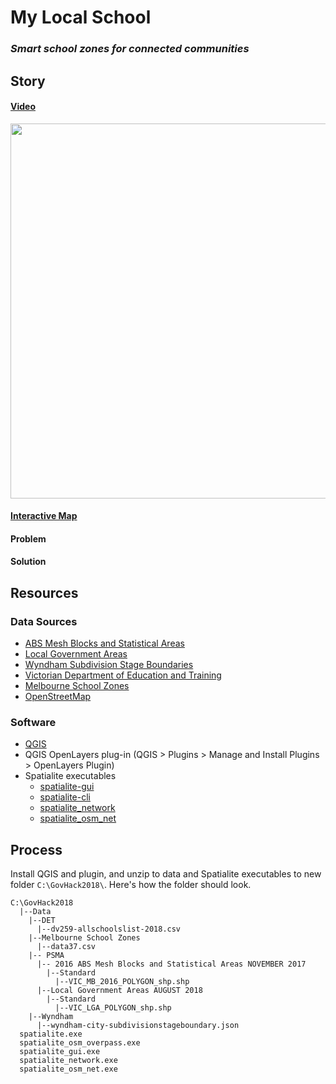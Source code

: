 # My Local School

### *Smart school zones for connected communities*

## Story

#### [Video](https://spark.adobe.com/video/8AmtcfeB6Lygw)

<a href="https://spark.adobe.com/video/8AmtcfeB6Lygw" target="_blank"><img src="https://content.screencast.com/users/groundtruth/folders/Snagit/media/784db926-9fd8-4805-9cb9-cf188e8a8c8d/09.09.2018-10.07.png" width="600" border="0"></a>

#### [Interactive Map](https://mylocalschool.pozi.com/#/layers[existingprimaryschoolzones]/layers[primaryschools]/)

#### Problem

#### Solution

## Resources

### Data Sources

* [ABS Mesh Blocks and Statistical Areas](https://data.gov.au/dataset/psma-administrative-boundaries/resource/e350fd4f-c589-4804-a4e7-a1ead4987514)
* [Local Government Areas](https://data.gov.au/dataset/psma-administrative-boundaries/resource/827752c4-a75e-4f86-9540-3bb96684e856)
* [Wyndham Subdivision Stage Boundaries](https://www.data.gov.au/dataset/wyndham-city-subdivision-stage-boundaries)
* [Victorian Department of Education and Training](https://www.data.vic.gov.au/data/dataset/school-locations-2018)
* [Melbourne School Zones](http://melbourneschoolzones.com)
* [OpenStreetMap](https://overpass-api.de/index.html)

### Software

* [QGIS](https://www.qgis.org/en/site/forusers/download.html)
* QGIS OpenLayers plug-in (QGIS > Plugins > Manage and Install Plugins > OpenLayers Plugin)
* Spatialite executables
  * [spatialite-gui](http://www.gaia-gis.it/gaia-sins/windows-bin-NEXTGEN-amd64/spatialite_gui-NG-win-amd64.7z)
  * [spatialite-cli](http://www.gaia-gis.it/gaia-sins/windows-bin-NEXTGEN-amd64/spatialite-cli-NG-win-amd64.7z)
  * [spatialite_network](http://www.gaia-gis.it/gaia-sins/windows-bin-amd64/spatialite_network-4.3.0a-win-amd64.7z)
  * [spatialite_osm_net](http://www.gaia-gis.it/gaia-sins/windows-bin-amd64/spatialite_osm_net-4.3.0a-win-amd64.7z)

## Process

Install QGIS and plugin, and unzip to data and Spatialite executables to new folder  `C:\GovHack2018\`. Here's how the folder should look.

```
C:\GovHack2018
  |--Data
    |--DET
      |--dv259-allschoolslist-2018.csv
    |--Melbourne School Zones
      |--data37.csv
    |-- PSMA
      |-- 2016 ABS Mesh Blocks and Statistical Areas NOVEMBER 2017
        |--Standard
          |--VIC_MB_2016_POLYGON_shp.shp
      |--Local Government Areas AUGUST 2018
        |--Standard
          |--VIC_LGA_POLYGON_shp.shp
    |--Wyndham
      |--wyndham-city-subdivisionstageboundary.json
  spatialite.exe
  spatialite_osm_overpass.exe
  spatialite_gui.exe
  spatialite_network.exe
  spatialite_osm_net.exe
```
